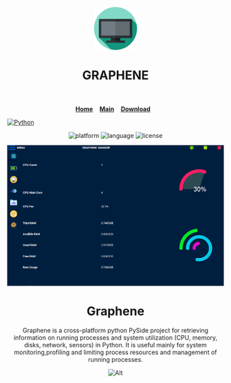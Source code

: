 

   
   
   <div align="center">
   <a href="https://github.com/abdimk/graphene"><img src="https://github.com/abdimk/Graphene/blob/V0.0.5/custom_UI/icons/tv.svg"  width="100" height="100" /></a>
        <br />
   <h1>GRAPHENE</h1>
   <br />
   <br>
        <a href="https://github.com/abdimk/graphene"><b>Home</b></a>&nbsp;&nbsp;&nbsp;
        <a href="https://github.com/abdimk/Graphene/blob/V0.0.5/main.py"><b>Main</b></a>&nbsp;&nbsp;&nbsp;
        <a href="https://github.com/abdimk/Graphene/raw/V0.0.5/Graphine.zip"><b>Download</b></a>&nbsp;&nbsp;&nbsp;
   </br>
        </div>

[![Python](http://forthebadge.com/images/badges/made-with-python.svg)](https://python.org)

<div align="center">

![platform](https://img.shields.io/badge/Platform-Windows-blue?style=flat-square&logo=windows) ![language](https://img.shields.io/badge/Language-Python%203-yellow?style=flat-square&logo=python) ![license](https://img.shields.io/badge/License-MIT-blueviolet?style=flat-square&logo=files)

</div>

<div align="center">
   <a href="https://github.com/abdimk/graphene"><img src="https://github.com/abdimk/Graphene/blob/V0.0.5/preview/1.png" width = "800",height="800"/></a>
   <br />
   
   
   
# Graphene

Graphene is a cross-platform python PySide project for retrieving information on running processes and system utilization 
(CPU, memory, disks, network, sensors) in Python. It is useful mainly for system monitoring,profiling and limiting process 
resources and management of running processes.





![Alt](https://repobeats.axiom.co/api/embed/7159ed7a31f167d99fe28fd0df0abcd257767e89.svg "Repobeats analytics ")

